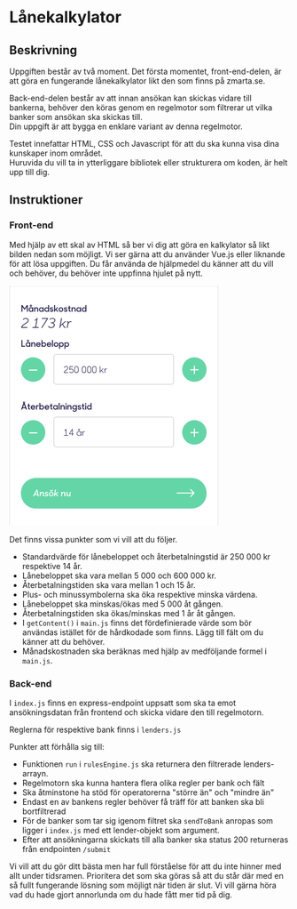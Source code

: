 # Lånekalkylator

## Beskrivning

Uppgiften består av två moment. Det första momentet, front-end-delen, är att göra en fungerande lånekalkylator likt den som finns på zmarta.se.

Back-end-delen består av att innan ansökan kan skickas vidare till bankerna, behöver den köras genom en regelmotor som filtrerar ut vilka banker som ansökan ska skickas till.\
Din uppgift är att bygga en enklare variant av denna regelmotor.

Testet innefattar HTML, CSS och Javascript för att du ska kunna visa dina kunskaper inom området.\
Huruvida du vill ta in ytterliggare bibliotek eller strukturera om koden, är helt upp till dig.

## Instruktioner
### Front-end
Med hjälp av ett skal av HTML så ber vi dig att göra en kalkylator så likt bilden nedan som möjligt.
Vi ser gärna att du använder Vue.js eller liknande för att lösa uppgiften.
Du får använda de hjälpmedel du känner att du vill och behöver, du behöver inte uppfinna hjulet på nytt.

![result.png](result.png)

Det finns vissa punkter som vi vill att du följer.
* Standardvärde för lånebeloppet och återbetalningstid är 250 000 kr respektive 14 år.
* Lånebeloppet ska vara mellan 5 000 och 600 000 kr.
* Återbetalningstiden ska vara mellan 1 och 15 år.
* Plus- och minussymbolerna ska öka respektive minska värdena.
* Lånebeloppet ska minskas/ökas med 5 000 åt gången.
* Återbetalningstiden ska ökas/minskas med 1 år åt gången.
* I `getContent()` i `main.js` finns det fördefinierade värde som bör användas istället för de hårdkodade som finns. Lägg till fält om du känner att du behöver.
* Månadskostnaden ska beräknas med hjälp av medföljande formel i `main.js`.

### Back-end

I `index.js` finns en express-endpoint uppsatt som ska ta emot ansökningsdatan från frontend och skicka vidare den till regelmotorn.

Reglerna för respektive bank finns i `lenders.js`

Punkter att förhålla sig till:
* Funktionen `run` i `rulesEngine.js` ska returnera den filtrerade lenders-arrayn.
* Regelmotorn ska kunna hantera flera olika regler per bank och fält
* Ska åtminstone ha stöd för operatorerna "större än" och "mindre än"
* Endast en av bankens regler behöver få träff för att banken ska bli bortfiltrerad
* För de banker som tar sig igenom filtret ska `sendToBank` anropas som ligger i `index.js` med ett lender-objekt som argument.
* Efter att ansökningarna skickats till alla banker ska status 200 returneras från endpointen `/submit`


Vi vill att du gör ditt bästa men har full förståelse för att du inte hinner med allt under tidsramen.
Prioritera det som ska göras så att du står där med en så fullt fungerande lösning som möjligt när tiden är slut.
Vi vill gärna höra vad du hade gjort annorlunda om du hade fått mer tid på dig.

